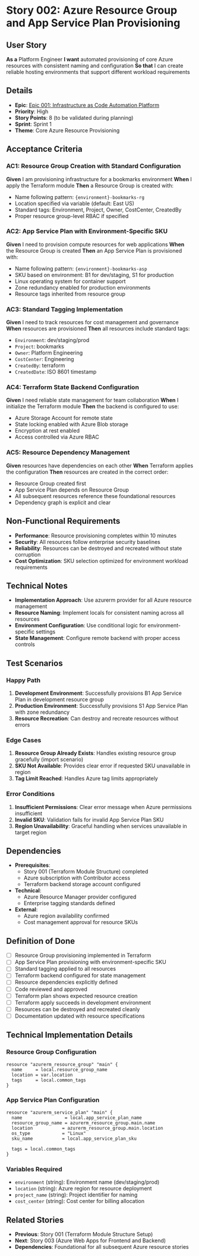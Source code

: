 # Story 002: Azure Resource Group and App Service Plan Provisioning

## User Story
**As a** Platform Engineer
**I want** automated provisioning of core Azure resources with consistent naming and configuration
**So that** I can create reliable hosting environments that support different workload requirements

## Details
- **Epic**: [Epic 001: Infrastructure as Code Automation Platform](../epics/epic001.epic.md)
- **Priority**: High
- **Story Points**: 8 (to be validated during planning)
- **Sprint**: Sprint 1
- **Theme**: Core Azure Resource Provisioning

## Acceptance Criteria

### AC1: Resource Group Creation with Standard Configuration
**Given** I am provisioning infrastructure for a bookmarks environment
**When** I apply the Terraform module
**Then** a Resource Group is created with:
- Name following pattern: `{environment}-bookmarks-rg`
- Location specified via variable (default: East US)
- Standard tags: Environment, Project, Owner, CostCenter, CreatedBy
- Proper resource group-level RBAC if specified

### AC2: App Service Plan with Environment-Specific SKU
**Given** I need to provision compute resources for web applications
**When** the Resource Group is created
**Then** an App Service Plan is provisioned with:
- Name following pattern: `{environment}-bookmarks-asp`
- SKU based on environment: B1 for dev/staging, S1 for production
- Linux operating system for container support
- Zone redundancy enabled for production environments
- Resource tags inherited from resource group

### AC3: Standard Tagging Implementation
**Given** I need to track resources for cost management and governance
**When** resources are provisioned
**Then** all resources include standard tags:
- `Environment`: dev/staging/prod
- `Project`: bookmarks
- `Owner`: Platform Engineering
- `CostCenter`: Engineering
- `CreatedBy`: terraform
- `CreatedDate`: ISO 8601 timestamp

### AC4: Terraform State Backend Configuration
**Given** I need reliable state management for team collaboration
**When** I initialize the Terraform module
**Then** the backend is configured to use:
- Azure Storage Account for remote state
- State locking enabled with Azure Blob storage
- Encryption at rest enabled
- Access controlled via Azure RBAC

### AC5: Resource Dependency Management
**Given** resources have dependencies on each other
**When** Terraform applies the configuration
**Then** resources are created in the correct order:
- Resource Group created first
- App Service Plan depends on Resource Group
- All subsequent resources reference these foundational resources
- Dependency graph is explicit and clear

## Non-Functional Requirements
- **Performance**: Resource provisioning completes within 10 minutes
- **Security**: All resources follow enterprise security baselines
- **Reliability**: Resources can be destroyed and recreated without state corruption
- **Cost Optimization**: SKU selection optimized for environment workload requirements

## Technical Notes
- **Implementation Approach**: Use azurerm provider for all Azure resource management
- **Resource Naming**: Implement locals for consistent naming across all resources
- **Environment Configuration**: Use conditional logic for environment-specific settings
- **State Management**: Configure remote backend with proper access controls

## Test Scenarios

### Happy Path
1. **Development Environment**: Successfully provisions B1 App Service Plan in development resource group
2. **Production Environment**: Successfully provisions S1 App Service Plan with zone redundancy
3. **Resource Recreation**: Can destroy and recreate resources without errors

### Edge Cases
1. **Resource Group Already Exists**: Handles existing resource group gracefully (import scenario)
2. **SKU Not Available**: Provides clear error if requested SKU unavailable in region
3. **Tag Limit Reached**: Handles Azure tag limits appropriately

### Error Conditions
1. **Insufficient Permissions**: Clear error message when Azure permissions insufficient
2. **Invalid SKU**: Validation fails for invalid App Service Plan SKU
3. **Region Unavailability**: Graceful handling when services unavailable in target region

## Dependencies
- **Prerequisites**:
  - Story 001 (Terraform Module Structure) completed
  - Azure subscription with Contributor access
  - Terraform backend storage account configured
- **Technical**:
  - Azure Resource Manager provider configured
  - Enterprise tagging standards defined
- **External**:
  - Azure region availability confirmed
  - Cost management approval for resource SKUs

## Definition of Done
- [ ] Resource Group provisioning implemented in Terraform
- [ ] App Service Plan provisioning with environment-specific SKU
- [ ] Standard tagging applied to all resources
- [ ] Terraform backend configured for state management
- [ ] Resource dependencies explicitly defined
- [ ] Code reviewed and approved
- [ ] Terraform plan shows expected resource creation
- [ ] Terraform apply succeeds in development environment
- [ ] Resources can be destroyed and recreated cleanly
- [ ] Documentation updated with resource specifications

## Technical Implementation Details

### Resource Group Configuration
```hcl
resource "azurerm_resource_group" "main" {
  name     = local.resource_group_name
  location = var.location
  tags     = local.common_tags
}
```

### App Service Plan Configuration
```hcl
resource "azurerm_service_plan" "main" {
  name                = local.app_service_plan_name
  resource_group_name = azurerm_resource_group.main.name
  location           = azurerm_resource_group.main.location
  os_type            = "Linux"
  sku_name           = local.app_service_plan_sku

  tags = local.common_tags
}
```

### Variables Required
- `environment` (string): Environment name (dev/staging/prod)
- `location` (string): Azure region for resource deployment
- `project_name` (string): Project identifier for naming
- `cost_center` (string): Cost center for billing allocation

## Related Stories
- **Previous**: Story 001 (Terraform Module Structure Setup)
- **Next**: Story 003 (Azure Web Apps for Frontend and Backend)
- **Dependencies**: Foundational for all subsequent Azure resource stories
